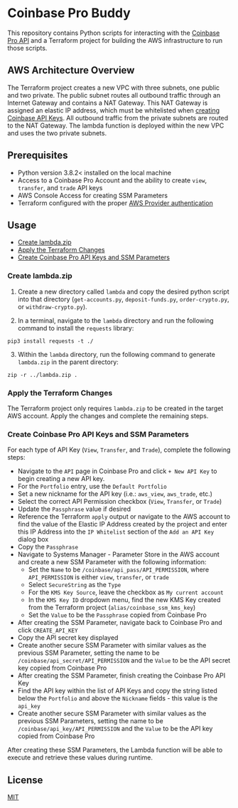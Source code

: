 # Coinbase Pro Buddy

This repository contains Python scripts for interacting with the [Coinbase Pro API](https://docs.pro.coinbase.com/) and a Terraform project for building the AWS infrastructure to run those scripts.

## AWS Architecture Overview

The Terraform project creates a new VPC with three subnets, one public and two private. The public subnet routes all outbound traffic through an Internet Gateway and contains a NAT Gateway. This NAT Gateway is assigned an elastic IP address, which must be whitelisted when [creating Coinbase API Keys](https://docs.pro.coinbase.com/#authentication). All outbound traffic from the private subnets are routed to the NAT Gateway. The lambda function is deployed within the new VPC and uses the two private subnets.

## Prerequisites

* Python version 3.8.2< installed on the local machine
* Access to a Coinbase Pro Account and the ability to create `view`, `transfer`, and `trade` API keys
* AWS Console Access for creating SSM Parameters
* Terraform configured with the proper [AWS Provider authentication](https://registry.terraform.io/providers/hashicorp/aws/latest/docs#authentication)

## Usage

* [Create lambda.zip](#create-lambda.zip)
* [Apply the Terraform Changes](#apply-the-terraform-changes)
* [Create Coinbase Pro API Keys and SSM Parameters](#create-coinbase-pro-api-keys-and-ssm-parameters)

### Create lambda.zip

1. Create a new directory called `lambda` and copy the desired python script into that directory (`get-accounts.py`, `deposit-funds.py`, `order-crypto.py`, or `withdraw-crypto.py`).

2. In a terminal, navigate to the `lambda` directory and run the following command to install the `requests` library:

```
pip3 install requests -t ./
```

3. Within the `lambda` directory, run the following command to generate `lambda.zip` in the parent directory:

```
zip -r ../lambda.zip .
```

### Apply the Terraform Changes

The Terraform project only requires `lambda.zip` to be created in the target AWS account. Apply the changes and complete the remaining steps.

### Create Coinbase Pro API Keys and SSM Parameters

For each type of API Key (`View`, `Transfer`, and `Trade`), complete the following steps:

* Navigate to the `API` page in Coinbase Pro and click `+ New API Key` to begin creating a new API key.
* For the `Portfolio` entry, use the `Default Portfolio`
* Set a new nickname for the API key (i.e.: `aws_view`, `aws_trade`, etc.)
* Select the correct API Permission checkbox (`View`, `Transfer`, or `Trade`)
* Update the `Passphrase` value if desired
* Reference the Terraform `apply` output or navigate to the AWS account to find the value of the Elastic IP Address created by the project and enter this IP Address into the `IP Whitelist` section of the `Add an API Key` dialog box
* Copy the `Passphrase`
* Navigate to Systems Manager - Parameter Store in the AWS account and create a new SSM Parameter with the following information:
	* Set the `Name` to be `/coinbase/api_pass/API_PERMISSION`, where `API_PERMISSION` is either `view`, `transfer`, or `trade`
	* Select `SecureString` as the `Type`
	* For the `KMS Key Source`, leave the checkbox as `My current account`
	* In the `KMS Key ID` dropdown menu, find the new KMS Key created from the Terraform project (`alias/coinbase_ssm_kms_key`)
	* Set the `Value` to be the `Passphrase` copied from Coinbase Pro
* After creating the SSM Parameter, navigate back to Coinbase Pro and click `CREATE_API_KEY`
* Copy the API secret key displayed
* Create another secure SSM Parameter with similar values as the previous SSM Parameter, setting the name to be `/coinbase/api_secret/API_PERMISSION` and the `Value` to be the API secret key copied from Coinbase Pro
* After creating the SSM Parameter, finish creating the Coinbase Pro API Key
* Find the API key within the list of API Keys and copy the string listed below the `Portfolio` and above the `Nickname` fields - this value is the `api_key`
* Create another secure SSM Parameter with similar values as the previous SSM Parameters, setting the name to be `/coinbase/api_key/API_PERMISSION` and the `Value` to be the API key copied from Coinbase Pro

After creating these SSM Parameters, the Lambda function will be able to execute and retrieve these values during runtime.

## License

[MIT](https://choosealicense.com/licenses/mit/)
